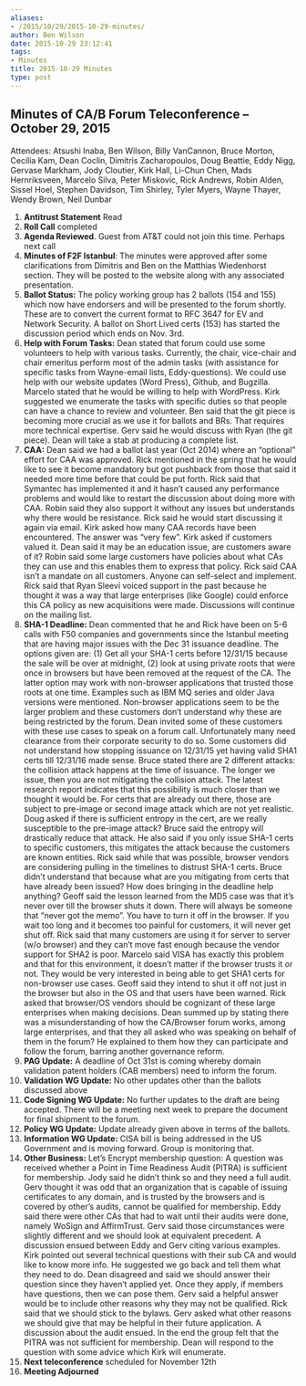 ```yaml
---
aliases:
- /2015/10/29/2015-10-29-minutes/
author: Ben Wilson
date: 2015-10-29 23:12:41
tags:
- Minutes
title: 2015-10-29 Minutes
type: post
---
```


## Minutes of CA/B Forum Teleconference – October 29, 2015

Attendees: Atsushi Inaba, Ben Wilson, Billy VanCannon, Bruce Morton, Cecilia Kam, Dean Coclin, Dimitris Zacharopoulos, Doug Beattie, Eddy Nigg, Gervase Markham, Jody Cloutier, Kirk Hall, Li-Chun Chen, Mads Hernriksveen, Marcelo Silva, Peter Miskovic, Rick Andrews, Robin Alden, Sissel Hoel, Stephen Davidson, Tim Shirley, Tyler Myers, Wayne Thayer, Wendy Brown, Neil Dunbar

1. **Antitrust Statement** Read
1. **Roll Call** completed
1. **Agenda Reviewed**. Guest from AT&T could not join this time. Perhaps next call
1. **Minutes of F2F Istanbul**: The minutes were approved after some clarifications from Dimitris and Ben on the Matthias Wiedenhorst section. They will be posted to the website along with any associated presentation.
1. **Ballot Status:** The policy working group has 2 ballots (154 and 155) which now have endorsers and will be presented to the forum shortly. These are to convert the current format to RFC 3647 for EV and Network Security. A ballot on Short Lived certs (153) has started the discussion period which ends on Nov. 3rd.
1. **Help with Forum Tasks:** Dean stated that forum could use some volunteers to help with various tasks. Currently, the chair, vice-chair and chair emeritus perform most of the admin tasks (with assistance for specific tasks from Wayne-email lists, Eddy-questions). We could use help with our website updates (Word Press), Github, and Bugzilla. Marcelo stated that he would be willing to help with WordPress. Kirk suggested we enumerate the tasks with specific duties so that people can have a chance to review and volunteer. Ben said that the git piece is becoming more crucial as we use it for ballots and BRs. That requires more technical expertise. Gerv said he would discuss with Ryan (the git piece). Dean will take a stab at producing a complete list.
1. **CAA:** Dean said we had a ballot last year (Oct 2014) where an “optional” effort for CAA was approved. Rick mentioned in the spring that he would like to see it become mandatory but got pushback from those that said it needed more time before that could be put forth. Rick said that Symantec has implemented it and it hasn’t caused any performance problems and would like to restart the discussion about doing more with CAA. Robin said they also support it without any issues but understands why there would be resistance. Rick said he would start discussing it again via email. Kirk asked how many CAA records have been encountered. The answer was “very few”. Kirk asked if customers valued it. Dean said it may be an education issue, are customers aware of it? Robin said some large customers have policies about what CAs they can use and this enables them to express that policy. Rick said CAA isn’t a mandate on all customers. Anyone can self-select and implement. Rick said that Ryan Sleevi voiced support in the past because he thought it was a way that large enterprises (like Google) could enforce this CA policy as new acquisitions were made. Discussions will continue on the mailing list.
1. **SHA-1 Deadline:** Dean commented that he and Rick have been on 5-6 calls with F50 companies and governments since the Istanbul meeting that are having major issues with the Dec 31 issuance deadline. The options given are: (1) Get all your SHA-1 certs before 12/31/15 because the sale will be over at midnight, (2) look at using private roots that were once in browsers but have been removed at the request of the CA. The latter option may work with non-browser applications that trusted those roots at one time. Examples such as IBM MQ series and older Java versions were mentioned. Non-browser applications seem to be the larger problem and these customers don’t understand why these are being restricted by the forum. Dean invited some of these customers with these use cases to speak on a forum call. Unfortunately many need clearance from their corporate security to do so. Some customers did not understand how stopping issuance on 12/31/15 yet having valid SHA1 certs till 12/31/16 made sense. Bruce stated there are 2 different attacks: the collision attack happens at the time of issuance. The longer we issue, then you are not mitigating the collision attack. The latest research report indicates that this possibility is much closer than we thought it would be. For certs that are already out there, those are subject to pre-image or second image attack which are not yet realistic. Doug asked if there is sufficient entropy in the cert, are we really susceptible to the pre-image attack? Bruce said the entropy will drastically reduce that attack. He also said if you only issue SHA-1 certs to specific customers, this mitigates the attack because the customers are known entities. Rick said while that was possible, browser vendors are considering pulling in the timelines to distrust SHA-1 certs. Bruce didn’t understand that because what are you mitigating from certs that have already been issued? How does bringing in the deadline help anything? Geoff said the lesson learned from the MD5 case was that it’s never over till the browser shuts it down. There will always be someone that “never got the memo”. You have to turn it off in the browser. If you wait too long and it becomes too painful for customers, it will never get shut off. Rick said that many customers are using it for server to server (w/o browser) and they can’t move fast enough because the vendor support for SHA2 is poor. Marcelo said VISA has exactly this problem and that for this environment, it doesn’t matter if the browser trusts it or not. They would be very interested in being able to get SHA1 certs for non-browser use cases. Geoff said they intend to shut it off not just in the browser but also in the OS and that users have been warned. Rick asked that browser/OS vendors should be cognizant of these large enterprises when making decisions. Dean summed up by stating there was a misunderstanding of how the CA/Browser forum works, among large enterprises, and that they all asked who was speaking on behalf of them in the forum? He explained to them how they can participate and follow the forum, barring another governance reform.
1. **PAG Update:** A deadline of Oct 31st is coming whereby domain validation patent holders (CAB members) need to inform the forum.
1. **Validation WG Update:** No other updates other than the ballots discussed above
1. **Code Signing WG Update:** No further updates to the draft are being accepted. There will be a meeting next week to prepare the document for final shipment to the forum.
1. **Policy WG Update:** Update already given above in terms of the ballots.
1. **Information WG Update:** CISA bill is being addressed in the US Government and is moving forward. Group is monitoring that.
1. **Other Business:** Let’s Encrypt membership question: A question was received whether a Point in Time Readiness Audit (PITRA) is sufficient for membership. Jody said he didn’t think so and they need a full audit. Gerv thought it was odd that an organization that is capable of issuing certificates to any domain, and is trusted by the browsers and is covered by other’s audits, cannot be qualified for membership. Eddy said there were other CAs that had to wait until their audits were done, namely WoSign and AffirmTrust. Gerv said those circumstances were slightly different and we should look at equivalent precedent. A discussion ensued between Eddy and Gerv citing various examples. Kirk pointed out several technical questions with their sub CA and would like to know more info. He suggested we go back and tell them what they need to do. Dean disagreed and said we should answer their question since they haven’t applied yet. Once they apply, if members have questions, then we can pose them. Gerv said a helpful answer would be to include other reasons why they may not be qualified. Rick said that we should stick to the bylaws. Gerv asked what other reasons we should give that may be helpful in their future application. A discussion about the audit ensued. In the end the group felt that the PITRA was not sufficient for membership. Dean will respond to the question with some advice which Kirk will enumerate.
1. **Next teleconference** scheduled for November 12th
1. **Meeting Adjourned**